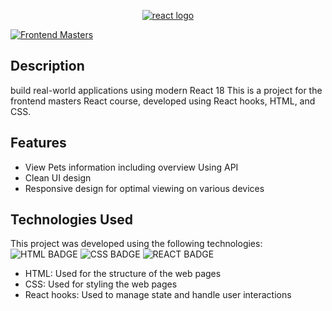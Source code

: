 <p align="center">
  <a href="fem">
    <img alt="react logo" title="React" src="./public/images/course-icon.png" />
  </a>
</p>

[![Frontend Masters][fem-img]][fem]

[fem-img]: https://static.frontendmasters.com/assets/brand/logos/full.png
[fem]: fem


## Description
build real-world applications using modern React 18
This is a project for the frontend masters React course, 
developed using React hooks, HTML, and CSS.

## Features
* View Pets information including overview Using API 
* Clean UI design
* Responsive design for optimal viewing on various devices

## Technologies Used
This project was developed using the following technologies: \
![HTML BADGE](https://img.shields.io/badge/HTML5-E34F26?style=for-the-badge&logo=html5&logoColor=white)
![CSS BADGE](https://img.shields.io/badge/CSS3-1572B6?style=for-the-badge&logo=css3&logoColor=white)
![REACT BADGE](https://img.shields.io/badge/React-20232A?style=for-the-badge&logo=react&logoColor=61DAFB)

- HTML: Used for the structure of the web pages
- CSS: Used for styling the web pages
- React hooks: Used to manage state and handle user interactions
